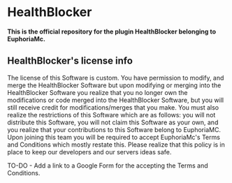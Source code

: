 # HealthBlocker
**This is the official repository for the plugin HealthBlocker belonging to EuphoriaMc.**

## HealthBlocker's license info 
  The license of this Software is custom. You have permission to modify, and merge 
  the HealthBlocker Software but upon modifying or merging into the HealthBlocker Software 
  you realize that you no longer own the modifications or code merged into the HealthBlocker
  Software, but you will still receive credit for modifications/merges that you make. You must 
  also realize the restrictions of this Software which are as follows: you will not distribute 
  this Software, you will not claim this Software as your own, and you realize that your 
  contributions to this Software belong to EuphoriaMC. Upon joining this team you will be 
  required to accept EuphoriaMc's Terms and Conditions which mostly restate this. Please realize 
  that this policy is in place to keep our developers and our servers ideas safe.  

TO-DO - Add a link to a Google Form for the accepting the Terms and Conditions.
